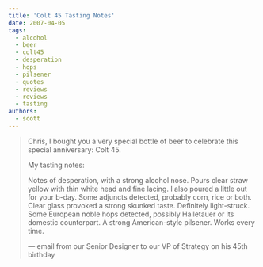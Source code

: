 ```yaml
---
title: 'Colt 45 Tasting Notes'
date: 2007-04-05
tags:
  - alcohol
  - beer
  - colt45
  - desperation
  - hops
  - pilsener
  - quotes
  - reviews
  - reviews
  - tasting
authors:
  - scott
---
```


> Chris, I bought you a very special bottle of beer to celebrate this special anniversary: Colt 45.
>
> My tasting notes:
>
> Notes of desperation, with a strong alcohol nose. Pours clear straw yellow with thin white head and fine lacing. I also poured a little out for your b-day. Some adjuncts detected, probably corn, rice or both. Clear glass provoked a strong skunked taste. Definitely light-struck. Some European noble hops detected, possibly Halletauer or its domestic counterpart. A strong American-style pilsener. Works every time.
>
> — email from our Senior Designer to our VP of Strategy on his 45th birthday
